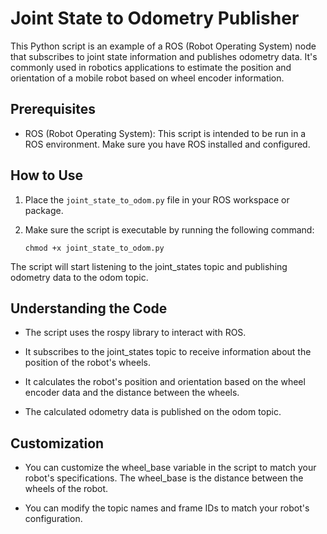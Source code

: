 # Joint State to Odometry Publisher

This Python script is an example of a ROS (Robot Operating System) node that subscribes to joint state information and publishes odometry data. It's commonly used in robotics applications to estimate the position and orientation of a mobile robot based on wheel encoder information.

## Prerequisites

- ROS (Robot Operating System): This script is intended to be run in a ROS environment. Make sure you have ROS installed and configured.

## How to Use

1. Place the `joint_state_to_odom.py` file in your ROS workspace or package.

2. Make sure the script is executable by running the following command:

   ```shell
   chmod +x joint_state_to_odom.py
   ```
   
The script will start listening to the joint_states topic and publishing odometry data to the odom topic.

## Understanding the Code
- The script uses the rospy library to interact with ROS.

- It subscribes to the joint_states topic to receive information about the position of the robot's wheels.

- It calculates the robot's position and orientation based on the wheel encoder data and the distance between the wheels.

- The calculated odometry data is published on the odom topic.

## Customization
- You can customize the wheel_base variable in the script to match your robot's specifications. The wheel_base is the distance between the wheels of the robot.

- You can modify the topic names and frame IDs to match your robot's configuration.
